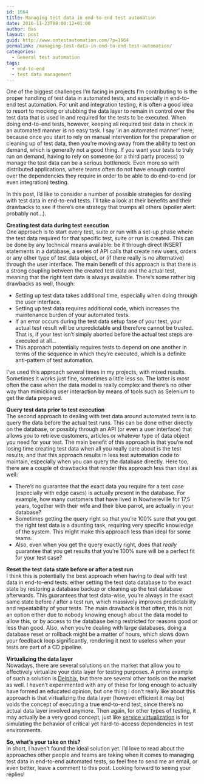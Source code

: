 ```yaml
---
id: 1664
title: Managing test data in end-to-end test automation
date: 2016-11-23T08:00:12+01:00
author: Bas
layout: post
guid: http://www.ontestautomation.com/?p=1664
permalink: /managing-test-data-in-end-to-end-test-automation/
categories:
  - General test automation
tags:
  - end-to-end
  - test data management
---
```

One of the biggest challenges I&#8217;m facing in projects I&#8217;m contributing to is the proper handling of test data in automated tests, and especially in end-to-end test automation. For unit and integration testing, it is often a good idea to resort to mocking or stubbing the data layer to remain in control over the test data that is used in and required for the tests to be executed. When doing end-to-end tests, however, keeping all required test data in check in an automated manner is no easy task. I say &#8216;in an automated manner&#8217; here, because once you start to rely on manual intervention for the preparation or cleaning up of test data, then you&#8217;re moving away from the ability to test on demand, which is generally not a good thing. If you want your tests to truly run on demand, having to rely on someone (or a third party process) to manage the test data can be a serious bottleneck. Even more so with distributed applications, where teams often do not have enough control over the dependencies they require in order to be able to do end-to-end (or even integration) testing.

In this post, I&#8217;d like to consider a number of possible strategies for dealing with test data in end-to-end tests. I&#8217;ll take a look at their benefits and their drawbacks to see if there&#8217;s one strategy that trumps all others (spoiler alert: probably not&#8230;).

**Creating test data during test execution**  
One approach is to start every test, suite or run with a set-up phase where the test data required for that specific test, suite or run is created. This can be done by any technical means available: be it through direct INSERT statements in a database, a series of API calls that create new users, orders or any other type of test data object, or (if there really is no alternative) through the user interface. The main benefit of this approach is that there is a strong coupling between the created test data and the actual test, meaning that the right test data is always available. There&#8217;s some rather big drawbacks as well, though:

  * Setting up test data takes additional time, especially when doing through the user interface.
  * Setting up test data requires additional code, which increases the maintenance burden of your automated tests.
  * If an error occurs during the test data setup fase of your test, your actual test result will be unpredictable and therefore cannot be trusted. That is, if your test isn&#8217;t simply aborted before the actual test steps are executed at all&#8230;
  * This approach potentially requires tests to depend on one another in terms of the sequence in which they&#8217;re executed, which is a definite anti-pattern of test automation.

I&#8217;ve used this approach several times in my projects, with mixed results. Sometimes it works just fine, sometimes a little less so. The latter is most often the case when the data model is really complex and there&#8217;s no other way than mimicking user interaction by means of tools such as Selenium to get the data prepared.

**Query test data prior to test execution**  
The second approach to dealing with test data around automated tests is to query the data before the actual test runs. This can be done either directly on the database, or possibly through an API (or even a user interface) that allows you to retrieve customers, articles or whatever type of data object you need for your test. The main benefit of this approach is that you&#8217;re not losing time creating test data when all you really care about is the test results, and that this approach results in less test automation code to maintain, especially when you can query the database directly. Here too, there are a couple of drawbacks that render this approach less than ideal as well:

  * There&#8217;s no guarantee that the exact data you require for a test case (especially with edge cases) is actually present in the database. For example, how many customers that have lived in Nowhereville for 17,5 years, together with their wife and their blue parrot, are actually in your database?
  * Sometimes getting the query right so that you&#8217;re 100% sure that you get the right test data is a daunting task, requiring very specific knowledge of the system. This might make this approach less than ideal for some teams.
  * Also, even when you get the query exactly right, does that _really_ guarantee that you get results that you&#8217;re 100% sure will be a perfect fit for your test case?

**Reset the test data state before or after a test run**  
I think this is potentially the best approach when having to deal with test data in end-to-end tests: either setting the test data database to the exact state by restoring a database backup or cleaning up the test database afterwards. This guarantees that test data-wise, you&#8217;re always in the exact same state before / after a test run, which massively improves predictability and repeatability of your tests. The main drawback is that often, this is not an option either due to nobody knowing enough about the data model to allow this, or by access to the database being restricted for reasons good or less than good. Also, when you&#8217;re dealing with large databases, doing a database reset or rollback might be a matter of hours, which slows down your feedback loop significantly, rendering it next to useless when your tests are part of a CD pipeline.

**Virtualizing the data layer**  
Nowadays, there are several solutions on the market that allow you to effectively virtualize your data layer for testing purposes. A prime example of such a solution is <a href="https://www.delphix.com/solutions/test-data-management" target="_blank">Delphix</a>, but there are several other tools on the market as well. I haven&#8217;t experimented with any of these for long enough to actually have formed an educated opinion, but one thing I don&#8217;t really like about this approach is that virtualizing the data layer (however efficient it may be) voids the concept of executing a true end-to-end test, since there&#8217;s no actual data layer involved anymore. Then again, for other types of testing, it may actually be a very good concept, just like <a href="http://www.ontestautomation.com/category/service-virtualization/" target="_blank">service virtualization</a> is for simulating the behavior of critical yet hard-to-access dependencies in test environments.

**So, what&#8217;s your take on this?**  
In short, I haven&#8217;t found the ideal solution yet. I&#8217;d love to read about the approaches other people and teams are taking when it comes to managing test data in end-to-end automated tests, so feel free to send me an email, or even better, leave a comment to this post. Looking forward to seeing your replies!
